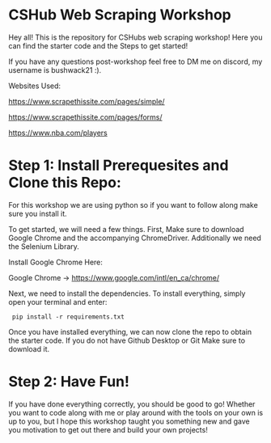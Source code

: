 # CSHub Web Scraping Workshop

Hey all! This is the repository for CSHubs web scraping workshop! Here you can find the starter code and the Steps to get started!

If you have any questions post-workshop feel free to DM me on discord, my username is bushwack21 :).

Websites Used:

https://www.scrapethissite.com/pages/simple/

https://www.scrapethissite.com/pages/forms/

https://www.nba.com/players



# Step 1: Install Prerequesites and Clone this Repo:

For this workshop we are using python so if you want to follow along make sure you install it.



To get started, we will need a few things. First, Make sure to download Google Chrome and the accompanying ChromeDriver. Additionally we need the Selenium Library.

Install Google Chrome Here:

Google Chrome -> https://www.google.com/intl/en_ca/chrome/



Next, we need to install the dependencies. To install everything, simply open your terminal and enter:

```
 pip install -r requirements.txt
```


Once you have installed everything, we can now clone the repo to obtain the starter code. If you do not have Github Desktop or Git Make sure to download it.




# Step 2: Have Fun!

If you have done everything correctly, you should be good to go! Whether you want to code along with me or play around with the tools on your own is up to you, but I hope this workshop taught you something new and gave you motivation to get out there and build your own projects!

